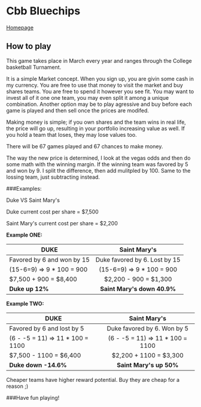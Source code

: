 # Cbb Bluechips
[Homepage](https://cbbbluechips.com/portfolio/ "Google's Homepage")

## How to play
This game takes place in March every year and ranges through the College basketball Turnament. 

It is a simple Market concept. When you sign up, you are givin some cash in my currency. You are free to use that money to visit the market and buy shares teams.  You are free to spend it however you see fit. You may want to invest all of it one one team, you may even split it among a unique combination. Another option may be to play agressive and buy before each game is played and then sell once the prices are modifed. 

Making money is simple; if you own shares and the team wins in real life, the price will go up, resulting in your portfolio increasing value as well. If you hold a team that loses, they may lose values too. 

There will be 67 games played and 67 chances to make money. 

The way the new price is determined, I look at the vegas odds and then do some math with the winning margin. If the winning team was favored by 5 and won by 9. I split the difference, then add mulitpled by 100. Same to the lossing team, just subtracting instead. 

###Examples:

Duke VS Saint Mary's

Duke current cost per share  = $7,500

Saint Mary's current cost per share  = $2,200


**Example ONE:**

| DUKE        | Saint Mary's       |
| ------------- |:-------------:|
| Favored by 6 and won by 15       | Duke favored by 6. Lost by 15   |
| (15-6=9) => 9 * 100 = 900        | (15-6=9) => 9 * 100 = 900      |
| $7,500 + 900 = $8,400            | $2,200 - 900 = $1,300      |  
| **Duke up 12%**                 | **Saint Mary's down 40.9%**     |  


**Example TWO:**

| DUKE        | Saint Mary's       |
| ------------- |:-------------:|
| Favored by 6 and lost by 5      | Duke favored by 6. Won by 5   |
| (6 - -5 = 11) => 11 * 100 = 1100        | (6 - -5 = 11) => 11 * 100 = 1100   |
| $7,500 - 1100 = $6,400            | $2,200 + 1100 = $3,300      |  
| **Duke down -14.6%**                 | **Saint Mary's up 50%**     |  


Cheaper teams have higher reward potential. Buy they are cheap for a reason ;)


###Have fun playing! 


